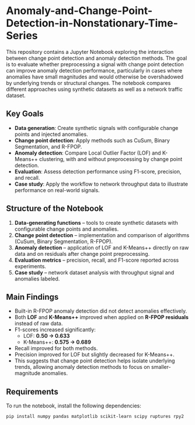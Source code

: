 # Anomaly-and-Change-Point-Detection-in-Nonstationary-Time-Series

This repository contains a Jupyter Notebook exploring the interaction between change point detection and anomaly detection methods. The goal is to evaluate whether preprocessing a signal with change point detection can improve anomaly detection performance, particularly in cases where anomalies have small magnitudes and would otherwise be overshadowed by underlying trends or structural changes.
The notebook compares different approaches using synthetic datasets as well as a network traffic dataset.

## Key Goals
- **Data generation**: Create synthetic signals with configurable change points and injected anomalies.  
- **Change point detection**: Apply methods such as CuSum, Binary Segmentation, and R-FPOP.  
- **Anomaly detection**: Compare Local Outlier Factor (LOF) and K-Means++ clustering, with and without preprocessing by change point detection.  
- **Evaluation**: Assess detection performance using F1-score, precision, and recall.  
- **Case study**: Apply the workflow to network throughput data to illustrate performance on real-world signals.  

## Structure of the Notebook
1. **Data-generating functions** – tools to create synthetic datasets with configurable change points and anomalies.  
2. **Change point detection** – implementation and comparison of algorithms (CuSum, Binary Segmentation, R-FPOP).  
3. **Anomaly detection** – application of LOF and K-Means++ directly on raw data and on residuals after change point preprocessing.  
4. **Evaluation metrics** – precision, recall, and F1-score reported across experiments.  
5. **Case study** – network dataset analysis with throughput signal and anomalies labeled.  

## Main Findings
- Built-in R-FPOP anomaly detection did not detect anomalies effectively.  
- Both **LOF** and **K-Means++** improved when applied on **R-FPOP residuals** instead of raw data.  
- F1-scores increased significantly:  
  - LOF: **0.50 → 0.633**  
  - K-Means++: **0.575 → 0.689**  
- Recall improved for both methods.  
- Precision improved for LOF but slightly decreased for K-Means++.  
- This suggests that change point detection helps isolate underlying trends, allowing anomaly detection methods to focus on smaller-magnitude anomalies.  

## Requirements
To run the notebook, install the following dependencies:

```bash
pip install numpy pandas matplotlib scikit-learn scipy ruptures rpy2
